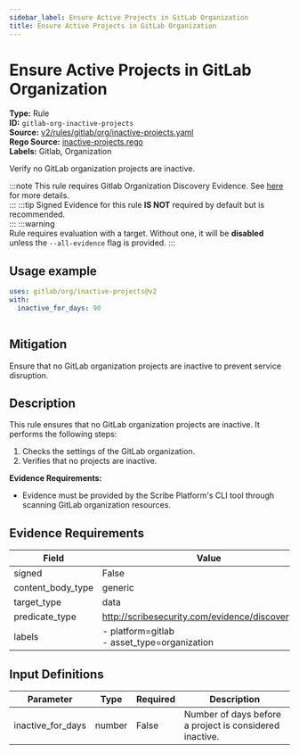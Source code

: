 ```yaml
---
sidebar_label: Ensure Active Projects in GitLab Organization
title: Ensure Active Projects in GitLab Organization
---  
```

# Ensure Active Projects in GitLab Organization  
**Type:** Rule  
**ID:** `gitlab-org-inactive-projects`  
**Source:** [v2/rules/gitlab/org/inactive-projects.yaml](https://github.com/scribe-public/sample-policies/blob/main/v2/rules/gitlab/org/inactive-projects.yaml)  
**Rego Source:** [inactive-projects.rego](https://github.com/scribe-public/sample-policies/blob/main/v2/rules/gitlab/org/inactive-projects.rego)  
**Labels:** Gitlab, Organization  

Verify no GitLab organization projects are inactive.

:::note 
This rule requires Gitlab Organization Discovery Evidence. See [here](https://deploy-preview-299--scribe-security.netlify.app/docs/platforms/discover#gitlab-discovery) for more details.  
::: 
:::tip 
Signed Evidence for this rule **IS NOT** required by default but is recommended.  
::: 
:::warning  
Rule requires evaluation with a target. Without one, it will be **disabled** unless the `--all-evidence` flag is provided.
::: 

## Usage example

```yaml
uses: gitlab/org/inactive-projects@v2
with:
  inactive_for_days: 90
  
```

## Mitigation  
Ensure that no GitLab organization projects are inactive to prevent service disruption.



## Description  
This rule ensures that no GitLab organization projects are inactive.
It performs the following steps:

1. Checks the settings of the GitLab organization.
2. Verifies that no projects are inactive.

**Evidence Requirements:**
- Evidence must be provided by the Scribe Platform's CLI tool through scanning GitLab organization resources.


## Evidence Requirements  
| Field | Value |
|-------|-------|
| signed | False |
| content_body_type | generic |
| target_type | data |
| predicate_type | http://scribesecurity.com/evidence/discovery/v0.1 |
| labels | - platform=gitlab<br/>- asset_type=organization |

## Input Definitions  
| Parameter | Type | Required | Description |
|-----------|------|----------|-------------|
| inactive_for_days | number | False | Number of days before a project is considered inactive. |

